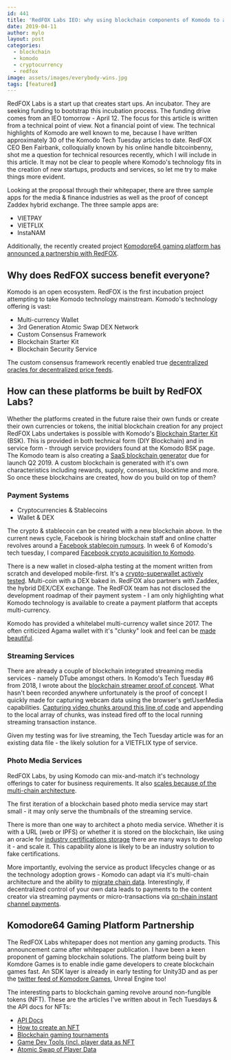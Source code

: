 ```yaml
---
id: 441
title: 'RedFOX Labs IEO: why using blockchain components of Komodo to accelerate adoption is a win for everyone'
date: 2019-04-11
author: mylo
layout: post
categories:
  - blockchain
  - komodo
  - cryptocurrency
  - redfox
image: assets/images/everybody-wins.jpg
tags: [featured]
---
```

RedFOX Labs is a start up that creates start ups.  An incubator.  They are seeking funding to bootstrap this incubation process.   The funding drive comes from an IEO tomorrow - April 12.  The focus for this article is written from a technical point of view.  Not a financial point of view.  The technical highlights of Komodo are well known to me, because I have written approximately 30 of the Komodo Tech Tuesday articles to date.  RedFOX CEO Ben Fairbank, colloquially known by his online handle bitcoinbenny, shot me a question for technical resources recently, which I will include in this article.  It may not be clear to people where Komodo's technology fits in the creation of new startups, products and services, so let me try to make things more evident.

Looking at the proposal through their whitepaper, there are three sample apps for the media & finance industries as well as the proof of concept Zaddex hybrid exchange.  The three sample apps are:
* VIETPAY
* VIETFLIX
* InstaNAM

Additionally, the recently created project [Komodore64 gaming platform has announced a partnership with RedFOX](https://twitter.com/komodoregames/status/1114137004047044608).

## Why does RedFOX success benefit everyone?
Komodo is an open ecosystem.  RedFOX is the first incubation project attempting to take Komodo technology mainstream.  Komodo's technology offering is vast:
* Multi-currency Wallet
* 3rd Generation Atomic Swap DEX Network
* Custom Consensus Framework
* Blockchain Starter Kit
* Blockchain Security Service

The custom consensus framework recently enabled true [decentralized oracles for decentralized price feeds](https://komodoplatform.com/tt2019-14-oracles-prediction-market-feeds/).

## How can these platforms be built by RedFOX Labs?
Whether the platforms created in the future raise their own funds or create their own currencies or tokens, the initial blockchain creation for any project RedFOX Labs undertakes is possible with Komodo's [Blockchain Starter Kit](https://komodoplatform.com/blockchain-starter-kit/) (BSK).  This is provided in both technical form (DIY Blockchain) and in service form - through service providers found at the Komodo BSK page.   The Komodo team is also creating a [SaaS blockchain generator](https://decryptmedia.com/5263/amazon-komodo-service-blockchain) due for launch Q2 2019.  A custom blockchain is generated with it's own characteristics including rewards, supply, consensus, blocktime and more.  So once these blockchains are created, how do you build on top of them?

### Payment Systems
* Cryptocurrencies & Stablecoins
* Wallet & DEX

The crypto & stablecoin can be created with a new blockchain above.  In the current news cycle, Facebook is hiring blockchain staff and online chatter revolves around a [Facebook stablecoin rumours](https://beincrypto.com/facebook-reportedly-seeking-investors-for-future-stablecoin/).  In week 6 of Komodo's tech tuesday, I compared [Facebook crypto acquisition to Komodo](https://komodoplatform.com/tt2019-6-facebook-crypto-comparison-erc20-migrations/).

There is a new wallet in closed-alpha testing at the moment written from scratch and developed mobile-first.  It's a [crypto-superwallet actively tested](https://twitter.com/0xca333/status/1113045156826136576).  Multi-coin with a DEX baked in.  RedFOX also partners with Zaddex, the hybrid DEX/CEX exchange.  The RedFOX team has not disclosed the development roadmap of their payment system - I am only highlighting what Komodo technology is available to create a payment platform that accepts multi-currency.

Komodo has provided a whitelabel multi-currency wallet since 2017.  The often criticized Agama wallet with it's "clunky" look and feel can be [made beautiful](https://hybriddex.com/2019/04/chameleon-pay-multi-coin-wallet/).

### Streaming Services
There are already a couple of blockchain integrated streaming media services - namely DTube amongst others.  In Komodo's Tech Tuesday #6 from 2018, I wrote about the [blockchain streamer proof of concept](https://komodoplatform.com/tech-tuesday-update-6/).  What hasn't been recorded anywhere unfortunately is the proof of concept I quickly made for capturing webcam data using the browser's getUserMedia capabilities.  [Capturing video chunks around this line of code](https://github.com/imylomylo/samples/blob/gh-pages/src/content/getusermedia/record/js/main.js#L76) and appending to the local array of chunks, was instead fired off to the local running streaming transaction instance.

Given my testing was for live streaming, the Tech Tuesday article was for an existing data file - the likely solution for a VIETFLIX type of service.

### Photo Media Services
RedFOX Labs, by using Komodo can mix-and-match it's technology offerings to cater for business requirements.  It also [scales because of the multi-chain architecture](https://komodoplatform.com/komodo-platforms-new-scalability-tech/).

The first iteration of a blockchain based photo media service may start small - it may only serve the thumbnails of the streaming service.  

There is more than one way to architect a photo media service.  Whether it is with a URL (web or IPFS) or whether it is stored on the blockchain, like using an oracle for [industry certifications storage](https://komodoplatform.com/tt2019-5-peer-to-peer-orderbooks-first-atomic-swap/) there are many ways to develop it - and scale it.  This capability alone is likely to be an industry solution to fake certifications.

More importantly, evolving the service as product lifecycles change or as the technology adoption grows - Komodo can adapt via it's multi-chain architecture and the ability to [migrate chain data](https://komodoplatform.com/tt2019-3-digital-asset-tokenization-pool-mining-time-lock-rewards/).  Interestingly, if decentralized control of your own data leads to payments to the content creator via streaming payments or micro-transactions via [on-chain instant channel payments](https://komodoplatform.com/tech-tuesday-update-2/).

## Komodore64 Gaming Platform Partnership
The RedFOX Labs whitepaper does not mention any gaming products.   This announcement came after whitepaper publication.  I have been a keen proponent of gaming blockchain solutions.  The platform being built by Komdore Games is to enable indie game developers to create blockchain games fast.  An SDK layer is already in early testing for Unity3D and as per the [twitter feed of Komodore Games](https://twitter.com/komodoregames), Unreal Engine too!

The interesting parts to blockchain gaming revolve around non-fungible tokens (NFT).  These are the articles I've written about in Tech Tuesdays & the API docs for NFTs:
* [API Docs](https://developers.komodoplatform.com/basic-docs/customconsensus/tokens.html#introduction)
* [How to create an NFT](https://komodoplatform.com/tt2019-3-digital-asset-tokenization-pool-mining-time-lock-rewards/)
* [Blockchain gaming tournaments](https://komodoplatform.com/tt2019-7-rogue-blockchain-gaming-tournaments-tokenization-collectibles-trading/)
* [Game Dev Tools (incl. player data as NFT](https://komodoplatform.com/tt2019-12-custom-blockchain-game-dev-tools/)
* [Atomic Swap of Player Data](https://twitter.com/0xca333/status/1095029970265690114)

